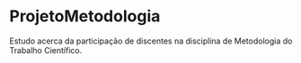 # ProjetoMetodologia
Estudo acerca da participação de discentes na disciplina de Metodologia do Trabalho Científico.
